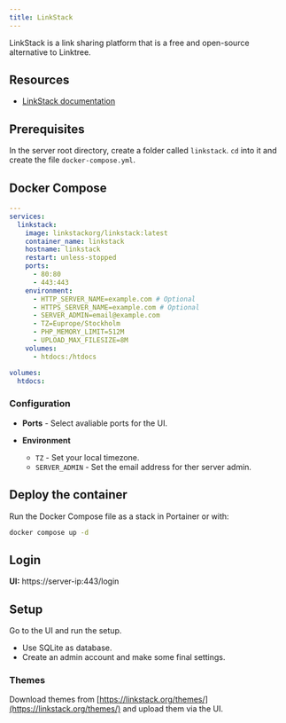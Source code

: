 ```yaml
---
title: LinkStack
---
```


LinkStack is a link sharing platform that is a free and open-source alternative to Linktree.

## Resources

- [LinkStack documentation](https://docs.linkstack.org)

## Prerequisites

In the server root directory, create a folder called `linkstack`. `cd` into it and create the file `docker-compose.yml`.

## Docker Compose

```yaml title="docker-compose-yml"
---
services:
  linkstack:
    image: linkstackorg/linkstack:latest
    container_name: linkstack
    hostname: linkstack
    restart: unless-stopped
    ports:
      - 80:80
      - 443:443
    environment:
      - HTTP_SERVER_NAME=example.com # Optional
      - HTTPS_SERVER_NAME=example.com # Optional
      - SERVER_ADMIN=email@example.com
      - TZ=Euprope/Stockholm
      - PHP_MEMORY_LIMIT=512M
      - UPLOAD_MAX_FILESIZE=8M
    volumes:
      - htdocs:/htdocs

volumes:
  htdocs:
```

### Configuration

- **Ports** - Select avaliable ports for the UI.
- **Environment**

    - `TZ` - Set your local timezone.
    - `SERVER_ADMIN` - Set the email address for ther server admin.

## Deploy the container

Run the Docker Compose file as a stack in Portainer or with:

```bash
docker compose up -d
```

## Login

**UI:** https://server-ip:443/login

## Setup

Go to the UI and run the setup. 

- Use SQLite as database.
- Create an admin account and make some final settings.

### Themes

Download themes from [https://linkstack.org/themes/](https://linkstack.org/themes/) and upload them via the UI.